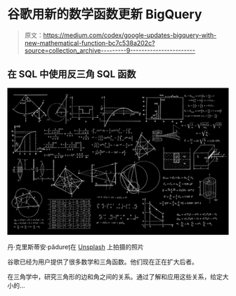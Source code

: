 # 谷歌用新的数学函数更新 BigQuery

> 原文：<https://medium.com/codex/google-updates-bigquery-with-new-mathematical-function-bc7c538a202c?source=collection_archive---------9----------------------->

## 在 SQL 中使用反三角 SQL 函数

![](img/eda81c76230b77b5fb4aba9315f22423.png)

丹·克里斯蒂安·pădureț在 [Unsplash](https://unsplash.com/s/photos/math?utm_source=unsplash&utm_medium=referral&utm_content=creditCopyText) 上拍摄的照片

谷歌已经为用户提供了很多数学和三角函数。他们现在正在扩大后者。

在三角学中，研究三角形的边和角之间的关系。通过了解和应用这些关系，给定大小的…